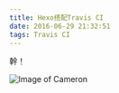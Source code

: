 ```yaml
---
title: Hexo搭配Travis CI
date: 2016-06-29 21:32:51
tags: Travis CI
---
```


幹！

![Image of Cameron](http://i.imgur.com/qNlwBOL.gif)
